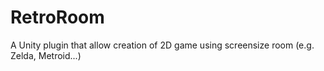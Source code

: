 # RetroRoom
A Unity plugin that allow creation of 2D game using screensize room (e.g. Zelda, Metroid...)
